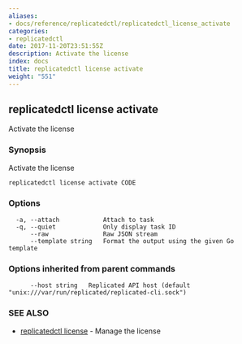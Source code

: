 ```yaml
---
aliases:
- docs/reference/replicatedctl/replicatedctl_license_activate
categories:
- replicatedctl
date: 2017-11-20T23:51:55Z
description: Activate the license
index: docs
title: replicatedctl license activate
weight: "551"
---
```


## replicatedctl license activate

Activate the license

### Synopsis


Activate the license

```
replicatedctl license activate CODE
```

### Options

```
  -a, --attach            Attach to task
  -q, --quiet             Only display task ID
      --raw               Raw JSON stream
      --template string   Format the output using the given Go template
```

### Options inherited from parent commands

```
      --host string   Replicated API host (default "unix:///var/run/replicated/replicated-cli.sock")
```

### SEE ALSO
* [replicatedctl license](/api/replicatedctl/replicatedctl_license/)	 - Manage the license

